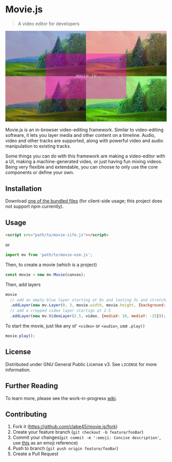 # Movie.js
> A video editor for developers

![Screenshot](screenshots/2018-11-03_0.png)

Movie.js is an in-browser video-editing framework. Similar to video-editing software, it lets you layer media and other content on a timeline. Audio, video and other tracks are supported, along with powerful video and audio manipulation to existing tracks.

Some things you can do with this framework are making a video-editor with a UI, making a machine-generated video, or just having fun mixing videos. Being very flexible and extendable, you can choose to only use the core components or define your own.

## Installation

Download [one of the bundled files](movie.js) (for client-side usage; this project does not support npm currently).

## Usage

```html
<script src="path/to/movie-iife.js"></script>
```

or

```js
import mv from 'path/to/movie-esm.js';
```

Then, to create a movie (which is a project)
```js
const movie = new mv.Movie(canvas);
```

Then, add layers
```js
movie
  // add an empty blue layer starting at 0s and lasting 3s and stretching to fill the screen
  .addLayer(new mv.Layer(0, 3, movie.width, movie.height, {background: 'blue'}))
  // add a cropped video layer startign at 2.5
  .addLayer(new mv.VideoLayer(2.5, video, {mediaX: 10, mediaY: -25}));
```

To start the movie, just like any ol' `<video>` or `<audio>`, use `.play()`
```js
movie.play();
```

## License

Distributed under GNU General Public License v3. See `LICENSE` for more information.

## Further Reading

To learn more, please see the work-in-progress [wiki](https://github.com/clabe45/movie.js/wiki).

## Contributing

1. Fork it (https://github.com/clabe45/movie.js/fork)
2. Create your feature branch (`git checkout -b feature/fooBar`)
3. Commit your changes(`git commit -m ':emoji: Concise description'`, use [this](http://gitmoji.carloscuesta.me/) as an emoji reference)
4. Push to branch (`git push origin feature/fooBar`)
5. Create a Pull Request
